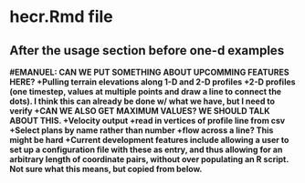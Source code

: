 # hecr.Rmd file

## After the usage section before one-d examples

**#EMANUEL: CAN WE PUT SOMETHING ABOUT UPCOMMING FEATURES HERE? 
+Pulling terrain elevations along 1-D and 2-D profiles
+2-D profiles (one timestep, values at multiple points and draw a line to 
connect the dots). I think this can already be done w/ what we have, but I 
need to verify
+CAN WE ALSO GET MAXIMUM VALUES? WE SHOULD TALK ABOUT THIS. 
+Velocity output
+read in vertices of profile line from csv
+Select plans by name rather than number
+flow across a line? This might be hard
+Current development features include allowing a user to set up a 
configuration file with these as entry, and thus allowing for an arbitrary 
length of coordinate pairs, without over populating an R script. Not sure what
this  means, but copied from below.**
